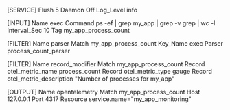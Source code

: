 [SERVICE]
    Flush         5
    Daemon        Off
    Log_Level     info

[INPUT]
    Name          exec
    Command       ps -ef | grep my_app | grep -v grep | wc -l
    Interval_Sec  10
    Tag           my_app_process_count

[FILTER]
    Name          parser
    Match         my_app_process_count
    Key_Name      exec
    Parser        process_count_parser

[FILTER]
    Name          record_modifier
    Match         my_app_process_count
    Record        otel_metric_name process_count
    Record        otel_metric_type gauge
    Record        otel_metric_description "Number of processes for my_app"

[OUTPUT]
    Name          opentelemetry
    Match         my_app_process_count
    Host          127.0.0.1
    Port          4317
    Resource      service.name="my_app_monitoring"

